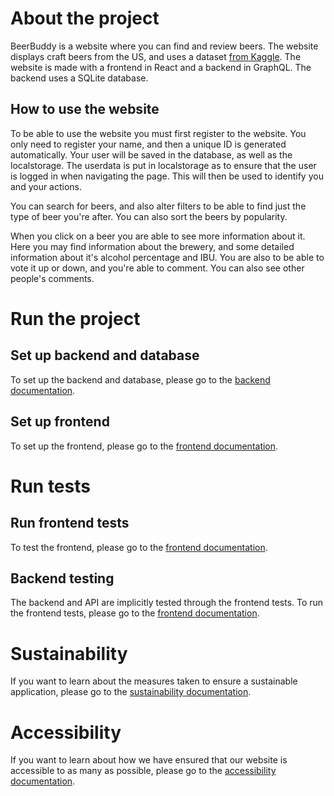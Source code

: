 # About the project

BeerBuddy is a website where you can find and review beers. The website displays craft beers from the US, and uses a dataset [from Kaggle](https://www.kaggle.com/datasets/nickhould/craft-cans/data). The website is made with a frontend in React and a backend in GraphQL. The backend uses a SQLite database.

## How to use the website

To be able to use the website you must first register to the website. You only need to register your name, and then a unique ID is generated automatically. Your user will be saved in the database, as well as the localstorage. The userdata is put in localstorage as to ensure that the user is logged in when navigating the page. This will then be used to identify you and your actions.

You can search for beers, and also alter filters to be able to find just the type of beer you're after. You can also sort the beers by popularity.

When you click on a beer you are able to see more information about it. Here you may find information about the brewery, and some detailed information about it's alcohol percentage and IBU. You are also to be able to vote it up or down, and you're able to comment. You can also see other people's comments.

# Run the project

## Set up backend and database

To set up the backend and database, please go to the [backend documentation](./backend/README.md).

## Set up frontend

To set up the frontend, please go to the [frontend documentation](./frontend/README.md).

# Run tests

## Run frontend tests

To test the frontend, please go to the [frontend documentation](./frontend/README.md).

## Backend testing

The backend and API are implicitly tested through the frontend tests. To run the frontend tests, please go to the [frontend documentation](./frontend/README.md).

# Sustainability

If you want to learn about the measures taken to ensure a sustainable application, please go to the [sustainability documentation](./sustainability/README.md).

# Accessibility

If you want to learn about how we have ensured that our website is accessible to as many as possible, please go to the [accessibility documentation](./accessibility/README.md).
